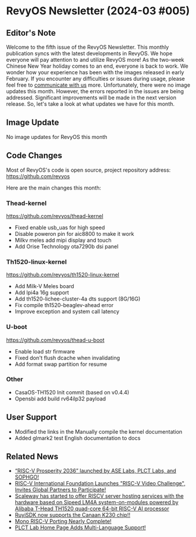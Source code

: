 # RevyOS Newsletter (2024-03 #005)

## Editor's Note

Welcome to the fifth issue of the RevyOS Newsletter. This monthly publication syncs with the latest developments in RevyOS. We hope everyone will pay attention to and utilize RevyOS more! As the two-week Chinese New Year holiday comes to an end, everyone is back to work. We wonder how your experience has been with the images released in early February. If you encounter any difficulties or issues during usage, please feel free to [communicate with us](https://github.com/revyos/revyos/issues) more. Unfortunately, there were no image updates this month. However, the errors reported in the issues are being addressed. Significant improvements will be made in the next version release. So, let's take a look at what updates we have for this month.

## Image Update

No image updates for RevyOS this month

## Code Changes

Most of RevyOS's code is open source, project repository address: https://github.com/revyos

Here are the main changes this month:

### Thead-kernel

https://github.com/revyos/thead-kernel

- Fixed enable usb_uas for high speed
- Disable poweron pin for aic8800 to make it work
- Milkv meles add mipi display and touch
- Add Orise Technology ota7290b dsi panel

### Th1520-linux-kernel

https://github.com/revyos/th1520-linux-kernel

- Add Milk-V Meles board
- Add lpi4a 16g support
- Add th1520-lichee-cluster-4a dts support (8G/16G)
- Fix compile th1520-beaglev-ahead error
- Improve exception and system call latency

### U-boot

https://github.com/revyos/thead-u-boot

- Enable load str firmware
- Fixed don't flush dcache when invalidating
- Add format swap partition for resume

### Other

- CasaOS-TH1520 Init commit (based on v0.4.4)
- Opensbi add build rv64ilp32 payload

## User Support

- Modified the links in the Manually compile the kernel documentation
- Added glmark2 test English documentation to docs

## Related News

- [“RISC-V Prosperity 2036” launched by ASE Labs, PLCT Labs, and SOPHGO!](https://mp.weixin.qq.com/s/hwDhmIOk4dMz3iq5rbd4cA)
- [RISC-V International Foundation Launches "RISC-V Video Challenge", Invites Global Partners to Participate!](https://mp.weixin.qq.com/s/8DV5gKGNkQ9ES-XZRwIfKA)
- [Scaleway has started to offer RISCV server hosting services with the hardware based on Sipeed LM4A system-on-modules powered by Alibaba T-Head TH1520 quad-core 64-bit RISC-V AI processor](https://x.com/cnxsoft/status/1763509991510810814?s=20)
- [RuyiSDK now supports the Canaan K230 chip!!](https://mp.weixin.qq.com/s/xUkOjrhQV7DSnCznZQkvGA)
- [Mono RISC-V Porting Nearly Complete!](https://mp.weixin.qq.com/s/EU5ZMfS4ou6uQjAVNdxkbw)
- [PLCT Lab Home Page Adds Multi-Language Support!](https://plctlab.org/)